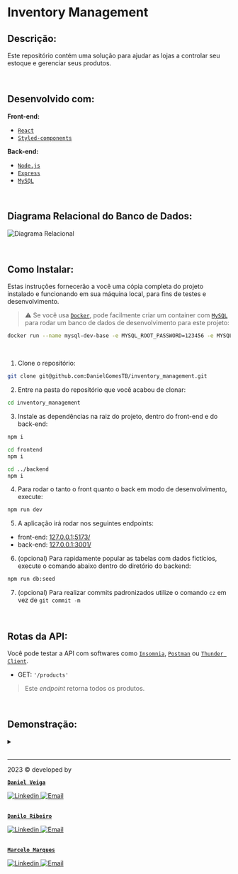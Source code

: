 # Inventory Management

## Descrição:
Este repositório contém uma solução para ajudar as lojas a controlar seu estoque e gerenciar seus produtos.

<br />

## Desenvolvido com:

**Front-end:**
- [`React`](https://react.dev/)
- [`Styled-components`](https://styled-components.com/)

**Back-end:**
- [`Node.js`](https://nodejs.org/en)
- [`Express`](https://expressjs.com/)
- [`MySQL`](https://www.mysql.com/)

<br />

## Diagrama Relacional do Banco de Dados:

![Diagrama Relacional](https://github.com/DanielGomesTB/inventory_management/assets/102492818/2f35c6b0-3128-4e37-9ccd-11e8d8126eaf)

<br />

## Como Instalar:
Estas instruções fornecerão a você uma cópia completa do projeto instalado e funcionando em sua máquina local, para fins de testes e desenvolvimento.

> :warning: Se você usa [`Docker`](https://www.docker.com/), pode facilmente criar um container com [`MySQL`](https://www.mysql.com/) para rodar um banco de dados de desenvolvimento para este projeto:
```sh
docker run --name mysql-dev-base -e MYSQL_ROOT_PASSWORD=123456 -e MYSQL_DATABASE=inventory -p 3306:3306 -d mysql:8
```

<br />

1. Clone o repositório:
```sh
git clone git@github.com:DanielGomesTB/inventory_management.git
```
2. Entre na pasta do repositório que você acabou de clonar:
```sh
cd inventory_management
```
3. Instale as dependências na raiz do projeto, dentro do front-end e do back-end:
```sh
npm i

cd frontend
npm i

cd ../backend
npm i
```
4. Para rodar o tanto o front quanto o back em modo de desenvolvimento, execute:
```sh
npm run dev
```
5. A aplicação irá rodar nos seguintes endpoints:
- front-end: [127.0.0.1:5173/](http://127.0.0.1:5173/)
- back-end: [127.0.0.1:3001/](http://127.0.0.1:3001/)

6. (opcional) Para rapidamente popular as tabelas com dados fictícios, execute o comando abaixo dentro do diretório do backend:
```sh
npm run db:seed
```
7. (opcional) Para realizar commits padronizados utilize o comando `cz` em vez de `git commit -m`

<br />

## Rotas da API:

Você pode testar a API com softwares como [`Insomnia`](https://insomnia.rest/download), [`Postman`](https://www.postman.com/) ou [`Thunder Client`](https://www.thunderclient.com/).

  - GET: `'/products'`
  > Este _endpoint_ retorna todos os produtos.

<br />

## Demonstração:

<details>
  <summary>
  </summary>
  
  1. #### imagem 1
  [imagem 1]()

</details>

<br />

---

2023 © developed by

<div>

  [**`Daniel Veiga`**](https://github.com/DanielGomesTB)

  <a href = "https://www.linkedin.com/in/dg-veiga/">
    <img src="https://img.shields.io/badge/LinkedIn-0077B5?style=for-the-badge&logo=linkedin&logoColor=white" alt="Linkedin" />
  </a>
  <a href="mailto:danielgomesveiga@hotmail.com" target="_blank">
    <img src="https://img.shields.io/badge/Hotmail-0077B5?style=for-the-badge&logo=gmail&logoColor=white" alt="Email" />
  </a>
</div>

<br />

<div>

  [**`Danilo Ribeiro`**](https://github.com/danilobarrosribeiro)

  <a href = "https://www.linkedin.com/in/danilo-de-barros-ribeiro/">
    <img src="https://img.shields.io/badge/LinkedIn-0077B5?style=for-the-badge&logo=linkedin&logoColor=white" alt="Linkedin" />
  </a>
  <a href="mailto:nilo22@gmail.com" target="_blank">
    <img src="https://img.shields.io/badge/Gmail-c71610?style=for-the-badge&logo=gmail&logoColor=white" alt="Email" />
  </a>
</div>

<br />

<div>

  [**`Marcelo Marques`**](https://github.com/marcelo-mls)

  <a href = "https://www.linkedin.com/in/marcelo-mls/">
    <img src="https://img.shields.io/badge/LinkedIn-0077B5?style=for-the-badge&logo=linkedin&logoColor=white" alt="Linkedin" />
  </a>
  <a href="mailto:marcelo-mls@hotmail.com" target="_blank">
    <img src="https://img.shields.io/badge/Hotmail-0077B5?style=for-the-badge&logo=gmail&logoColor=white" alt="Email" />
  </a>
</div>
